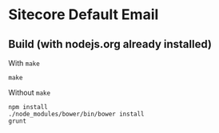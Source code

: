 # Sitecore Default Email

## Build (with nodejs.org already installed)

With `make`
```
make
```

Without `make`
```
npm install
./node_modules/bower/bin/bower install
grunt
```